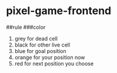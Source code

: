 # pixel-game-frontend

##rule
###color
1. grey for dead cell
2. black for other live cell
3. blue for goal position
4. orange for your position now
5. red for next position you choose
